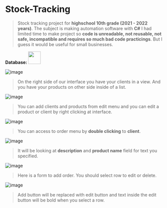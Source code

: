 # Stock-Tracking
> Stock tracking project for **highschool 10th grade (2021 - 2022 years)**. The subject is making automation software with **C#**
I had limited time to make project so **code is unreadable, not reusable, not safe, incompatible and requires so much bad code practicings**. But I guess it would be useful for small businesses.<br>

**Database:** <img src="https://user-images.githubusercontent.com/46069238/170983906-7f30291c-6b86-40a8-80d9-f5bc6c9a2232.png" width="40">

![image](https://user-images.githubusercontent.com/46069238/170981750-1725f3d1-7641-44d0-8eb7-b36f32075f19.png)
> On the right side of our interface you have your clients in a view. And you have your products on other side inside of a list.

![image](https://user-images.githubusercontent.com/46069238/170982175-e33fe1f7-db42-4dfd-b981-ab9ea3d07a07.png)
> You can add clients and products from edit menu and you can edit a product or client by right clicking at interface.

![image](https://user-images.githubusercontent.com/46069238/170982488-a6e44a48-5612-4fc9-8854-fceda366cee5.png)
> You can access to order menu by **double clicking** to **client**.

![image](https://user-images.githubusercontent.com/46069238/170982768-f821c69f-9014-4b4e-9b7f-9429d78d56b3.png)
> It will be looking at **description** and **product name** field for text you specified.

![image](https://user-images.githubusercontent.com/46069238/170983331-108a6f93-a115-4576-a89f-f2b5101d0e23.png)
> Here is a form to add order. You should select row to edit or delete.

![image](https://user-images.githubusercontent.com/46069238/170983661-e4780606-b4fe-4b8e-a1a8-60bbac0da4a8.png)
> Add button will be replaced with edit button and text inside the edit button will be bold when you select a row.
